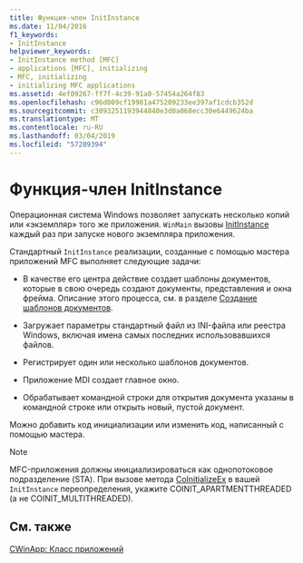 ```yaml
---
title: Функция-член InitInstance
ms.date: 11/04/2016
f1_keywords:
- InitInstance
helpviewer_keywords:
- InitInstance method [MFC]
- applications [MFC], initializing
- MFC, initializing
- initializing MFC applications
ms.assetid: 4ef09267-ff7f-4c39-91a0-57454a264f83
ms.openlocfilehash: c96d009cf19981a475209233ee397af1cdcb352d
ms.sourcegitcommit: c3093251193944840e3d0a068ecc30e6449624ba
ms.translationtype: MT
ms.contentlocale: ru-RU
ms.lasthandoff: 03/04/2019
ms.locfileid: "57289394"
---
```

# <a name="initinstance-member-function"></a>Функция-член InitInstance

Операционная система Windows позволяет запускать несколько копий или «экземпляр» того же приложения. `WinMain` вызовы [InitInstance](../mfc/reference/cwinapp-class.md#initinstance) каждый раз при запуске нового экземпляра приложения.

Стандартный `InitInstance` реализации, созданные с помощью мастера приложений MFC выполняет следующие задачи:

- В качестве его центра действие создает шаблоны документов, которые в свою очередь создают документы, представления и окна фрейма. Описание этого процесса, см. в разделе [Создание шаблонов документов](../mfc/document-template-creation.md).

- Загружает параметры стандартный файл из INI-файла или реестра Windows, включая имена самых последних использовавшихся файлов.

- Регистрирует один или несколько шаблонов документов.

- Приложение MDI создает главное окно.

- Обрабатывает командной строки для открытия документа указаны в командной строке или открыть новый, пустой документ.

Можно добавить код инициализации или изменить код, написанный с помощью мастера.

> [!NOTE]
>  MFC-приложения должны инициализироваться как однопотоковое подразделение (STA). При вызове метода [CoInitializeEx](/windows/desktop/api/combaseapi/nf-combaseapi-coinitializeex) в вашей `InitInstance` переопределения, укажите COINIT_APARTMENTTHREADED (а не COINIT_MULTITHREADED).

## <a name="see-also"></a>См. также

[CWinApp: Класс приложений](../mfc/cwinapp-the-application-class.md)
